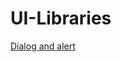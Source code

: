 # UI-Libraries

[Dialog and alert](https://github.com/aligithubtest/UI-Libraries/blob/master/Dialog%20and%20alert.md)
